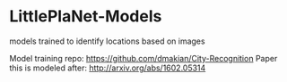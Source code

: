 # LittlePlaNet-Models
models trained to identify locations based on images

Model training repo: https://github.com/dmakian/City-Recognition
Paper this is modeled after: http://arxiv.org/abs/1602.05314
